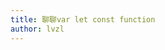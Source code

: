 ```yaml
---
title: 聊聊var let const function
author: lvzl
---
```


<img :src="$withBase('/assets/img/var&let&const.png')"></img>